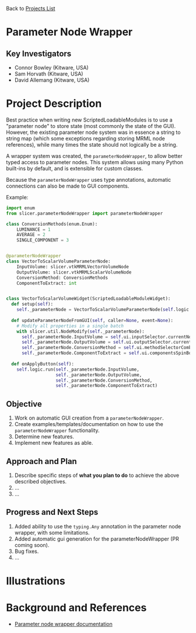 Back to [Projects List](../../README.md#ProjectsList)

# Parameter Node Wrapper

## Key Investigators

- Connor Bowley (Kitware, USA)
- Sam Horvath (Kitware, USA)
- David Allemang (Kitware, USA)

# Project Description

Best practice when writing new ScriptedLoadableModules is to use a "parameter node" to store state (most commonly the state of the GUI). However, the existing parameter node system was in essence a string to string map (which some exceptions regarding storing MRML node references), while many times the state should not logically be a string.

A wrapper system was created, the `parameterNodeWrapper`, to allow better typed access to parameter nodes. This system allows using many Python built-ins by default, and is extensible for custom classes.

Because the `parameterNodeWrapper` uses type annotations, automatic connections can also be made to GUI components.

Example:

```py
import enum
from slicer.parameterNodeWrapper import parameterNodeWrapper

class ConversionMethods(enum.Enum):
    LUMINANCE = 1
    AVERAGE = 2
    SINGLE_COMPONENT = 3


@parameterNodeWrapper
class VectorToScalarVolumeParameterNode:
    InputVolume: slicer.vtkMRMLVectorVolumeNode
    OutputVolume: slicer.vtkMRMLScalarVolumeNode
    ConversionMethod: ConversionMethods
    ComponentToExtract: int


class VectorToScalarVolumeWidget(ScriptedLoadableModuleWidget):
  def setup(self):
    self._parameterNode = VectorToScalarVolumeParameterNode(self.logic.getParameterNode())
    
  def updateParameterNodeFromGUI(self, caller=None, event=None):
    # Modify all properties in a single batch
    with slicer.util.NodeModify(self._parameterNode):
      self._parameterNode.InputVolume = self.ui.inputSelector.currentNode()
      self._parameterNode.OutputVolume = self.ui.outputSelector.currentNode()
      self._parameterNode.ConversionMethod = self.ui.methodSelectorComboBox.currentData
      self._parameterNode.ComponentToExtract = self.ui.componentsSpinBox.value
    
  def onApplyButton(self):
    self.logic.run(self._parameterNode.InputVolume,
                   self._parameterNode.OutputVolume,
                   self._parameterNode.ConversionMethod,
                   self._parameterNode.ComponentToExtract)
```

## Objective

<!-- Describe here WHAT you would like to achieve (what you will have as end result). -->

1. Work on automatic GUI creation from a `parameterNodeWrapper`.
2. Create examples/templates/documentation on how to use the `parameterNodeWrapper` functionality.
3. Determine new features.
4. Implement new features as able.

## Approach and Plan

<!-- Describe here HOW you would like to achieve the objectives stated above. -->

1. Describe specific steps of **what you plan to do** to achieve the above described objectives.
1. ...
1. ...

## Progress and Next Steps

<!-- Update this section as you make progress, describing of what you have ACTUALLY DONE. If there are specific steps that you could not complete then you can describe them here, too. -->

1. Added ability to use the `typing.Any` annotation in the parameter node wrapper, with some limitations.
2. Added automatic gui generation for the parameterNodeWrapper (PR coming soon).
3. Bug fixes.
4. ...

# Illustrations

<!-- Add pictures and links to videos that demonstrate what has been accomplished.
![Description of picture](Example2.jpg)
![Some more images](Example2.jpg)
-->

# Background and References

- [Parameter node wrapper documentation](https://slicer.readthedocs.io/en/latest/developer_guide/parameter_nodes.html)
